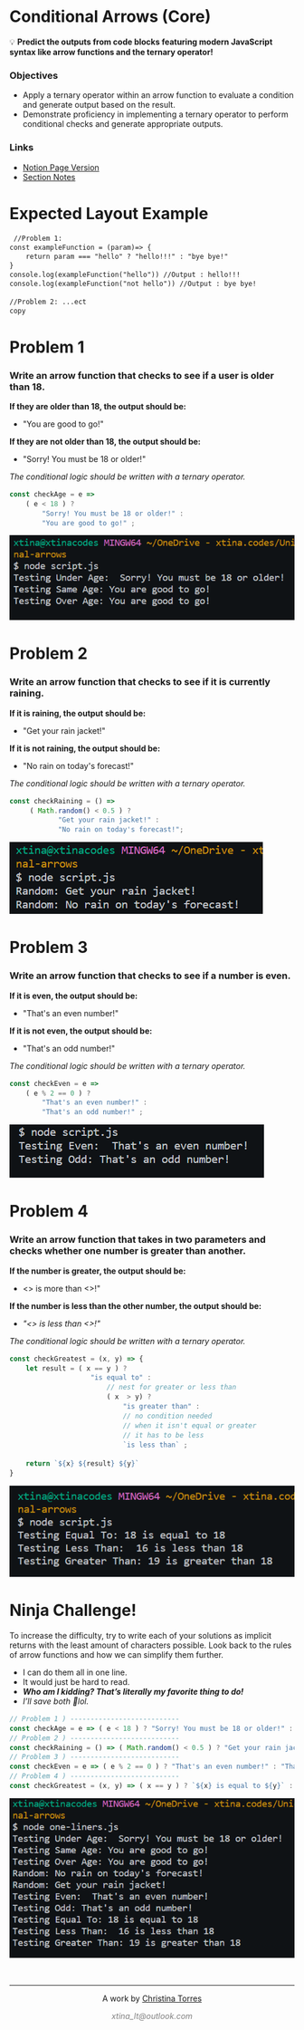 # Conditional Arrows (Core)

<aside>

💡 **Predict the outputs from code blocks featuring modern JavaScript syntax like arrow functions and the ternary operator!**

</aside>

### **Objectives**
- Apply a ternary operator within an arrow function to evaluate a condition and generate output based on the result.
- Demonstrate proficiency in implementing a ternary operator to perform conditional checks and generate appropriate outputs.

### Links
 - [Notion Page Version](https://different-delivery-037.notion.site/Conditional-Arrows-Core-dfe92e24fddc42cbace73e3924736765?pvs=4)
 - [Section Notes](https://different-delivery-037.notion.site/Modern-JavaScript-9302deb4f93d48699228e16d600e360f?pvs=4)


# **Expected Layout Example**

```
 //Problem 1:
const exampleFunction = (param)=> {
    return param === "hello" ? "hello!!!" : "bye bye!"
}
console.log(exampleFunction("hello")) //Output : hello!!!
console.log(exampleFunction("not hello")) //Output : bye bye!

//Problem 2: ...ect
copy
```

# **Problem 1**

### **Write an arrow function that checks to see if a user is older than 18.**

**If they are older than 18, the output should be:**

- "You are good to go!"

**If they are not older than 18, the output should be:**

- "Sorry! You must be 18 or older!"

*The conditional logic should be written with a ternary operator.*

```jsx
const checkAge = e => 
    ( e < 18 ) ? 
        "Sorry! You must be 18 or older!" : 
        "You are good to go!" ;
```

![Untitled](./Images/Untitled.png)

# **Problem 2**

### **Write an arrow function that checks to see if it is currently raining.**

**If it is raining, the output should be:**

- "Get your rain jacket!"

**If it is not raining, the output should be:**

- "No rain on today's forecast!"

*The conditional logic should be written with a ternary operator.*

```jsx
const checkRaining = () => 
     ( Math.random() < 0.5 ) ? 
            "Get your rain jacket!" : 
            "No rain on today's forecast!";
```

![Untitled](./Images/Untitled%201.png)

# **Problem 3**

### **Write an arrow function that checks to see if a number is even.**

**If it is even, the output should be:**

- "That's an even number!"

**If it is not even, the output should be:**

- "That's an odd number!"

*The conditional logic should be written with a ternary operator.*

```jsx
const checkEven = e => 
    ( e % 2 == 0 ) ? 
        "That's an even number!" : 
        "That's an odd number!" ;
```

![Untitled](./Images/Untitled%202.png)

# **Problem 4**

### **Write an arrow function that takes in two parameters and checks whether one number is greater than another.**

**If the number is greater, the output should be:**

- <<NUMBER HERE>> is more than <<SECOND NUMBER HERE>>!"

**If the number is less than the other number, the output should be:**

- *"<<NUMBER HERE>> is less than <<SECOND NUMBER HERE>>!"*

*The conditional logic should be written with a ternary operator.*

```jsx
const checkGreatest = (x, y) => {
    let result = ( x == y ) ? 
                    "is equal to" : 
                        // nest for greater or less than
                        ( x  > y) ?
                            "is greater than" :
                            // no condition needed
                            // when it isn't equal or greater 
                            // it has to be less 
                            `is less than` ;

    return `${x} ${result} ${y}`
}
```

![Untitled](./Images/Untitled%203.png)

# **Ninja Challenge!**

To increase the difficulty, try to write each of your solutions as implicit returns with the least amount of characters possible. Look back to the rules of arrow functions and how we can simplify them further.

- I can do them all in one line.
- It would just be hard to read.
- ***Who am I kidding? That’s literally my favorite thing to do!***
- *I’ll save both 🤣lol.*

```jsx
// Problem 1 ) ---------------------------
const checkAge = e => ( e < 18 ) ? "Sorry! You must be 18 or older!" : "You are good to go!" ;
// Problem 2 ) ---------------------------
const checkRaining = () => ( Math.random() < 0.5 ) ? "Get your rain jacket!" : "No rain on today's forecast!";
// Problem 3 ) ---------------------------
const checkEven = e => ( e % 2 == 0 ) ? "That's an even number!" : "That's an odd number!" ;
// Problem 4 ) ---------------------------
const checkGreatest = (x, y) => ( x == y ) ? `${x} is equal to ${y}` : ( x  >  y) ? `${x} is greater than ${y}` : `${x} is less than ${y}` ;
```

![Untitled](./Images/Untitled%204.png)






<!-- 👣FOOTER👣 -->
&nbsp;
<hr />
<p align="center">A work by <a href="https://github.com/xtina-lt/">Christina Torres</a></p>
<p align="center"><span style="color: #808080;"><em>xtina_lt@outlook.com</em></span></p>

<!-- Add icon library -->
<link rel="stylesheet" href="https://cdnjs.cloudflare.com/ajax/libs/font-awesome/4.7.0/css/font-awesome.min.css">

<!-- Add font awesome icons -->
<p style="text-align: center;">
    <a href="https://www.linkedin.com/in/xtinacodes/" class="fa fa-linkedin"></a>
    <a href="https://github.com/xtina-lt/" class="fa fa-github"></a>
</p>
&nbsp;
</div>